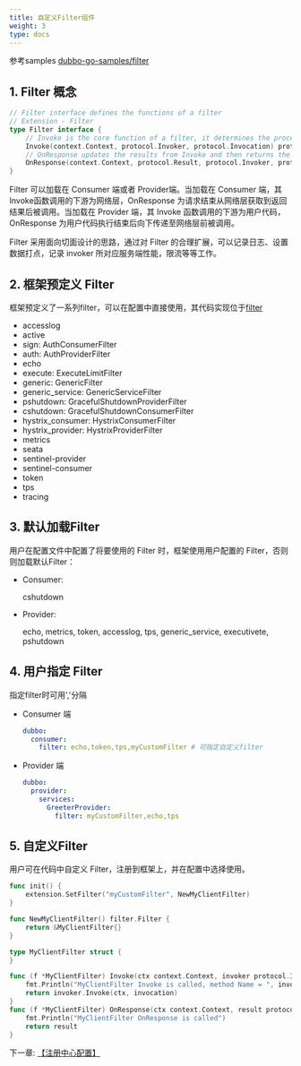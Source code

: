 ```yaml
---
title: 自定义Filter组件
weight: 3
type: docs
---
```


参考samples [dubbo-go-samples/filter](https://github.com/apache/dubbo-go-samples/tree/master/filter)

## 1. Filter 概念

```go
// Filter interface defines the functions of a filter
// Extension - Filter
type Filter interface {
	// Invoke is the core function of a filter, it determines the process of the filter
	Invoke(context.Context, protocol.Invoker, protocol.Invocation) protocol.Result
	// OnResponse updates the results from Invoke and then returns the modified results.
	OnResponse(context.Context, protocol.Result, protocol.Invoker, protocol.Invocation) protocol.Result
}
```

Filter 可以加载在 Consumer 端或者 Provider端。当加载在 Consumer 端，其Invoke函数调用的下游为网络层，OnResponse 为请求结束从网络层获取到返回结果后被调用。当加载在 Provider 端，其 Invoke 函数调用的下游为用户代码，OnResponse 为用户代码执行结束后向下传递至网络层前被调用。

Filter 采用面向切面设计的思路，通过对 Filter 的合理扩展，可以记录日志、设置数据打点，记录 invoker 所对应服务端性能，限流等等工作。

## 2. 框架预定义 Filter

框架预定义了一系列filter，可以在配置中直接使用，其代码实现位于[filter](https://github.com/apache/dubbo-go/tree/3.0/filter)

- accesslog
- active
- sign: AuthConsumerFilter
- auth: AuthProviderFilter
- echo
- execute: ExecuteLimitFilter
- generic: GenericFilter
- generic_service: GenericServiceFilter
- pshutdown: GracefulShutdownProviderFilter
- cshutdown: GracefulShutdownConsumerFilter
- hystrix_consumer: HystrixConsumerFilter
- hystrix_provider: HystrixProviderFilter
- metrics
- seata
- sentinel-provider
- sentinel-consumer
- token
- tps
- tracing

## 3. 默认加载Filter

用户在配置文件中配置了将要使用的 Filter 时，框架使用用户配置的 Filter，否则则加载默认Filter：

- Consumer:

  cshutdown

- Provider:

  echo, metrics, token, accesslog, tps, generic_service, executivete, pshutdown

## 4. 用户指定 Filter

指定filter时可用','分隔

- Consumer 端

  ```yaml
  dubbo:
    consumer:
      filter: echo,token,tps,myCustomFilter # 可指定自定义filter
  ```

  

- Provider 端

  ```yaml
  dubbo:
    provider:
      services:
        GreeterProvider:
          filter: myCustomFilter,echo,tps
  ```

## 5. 自定义Filter

用户可在代码中自定义 Filter，注册到框架上，并在配置中选择使用。

```go
func init() {
	extension.SetFilter("myCustomFilter", NewMyClientFilter)
}

func NewMyClientFilter() filter.Filter {
	return &MyClientFilter{}
}

type MyClientFilter struct {
}

func (f *MyClientFilter) Invoke(ctx context.Context, invoker protocol.Invoker, invocation protocol.Invocation) protocol.Result {
	fmt.Println("MyClientFilter Invoke is called, method Name = ", invocation.MethodName())
	return invoker.Invoke(ctx, invocation)
}
func (f *MyClientFilter) OnResponse(ctx context.Context, result protocol.Result, invoker protocol.Invoker, protocol protocol.Invocation) protocol.Result {
	fmt.Println("MyClientFilter OnResponse is called")
	return result
}

```



下一章: [【注册中心配置】](../registry/)

